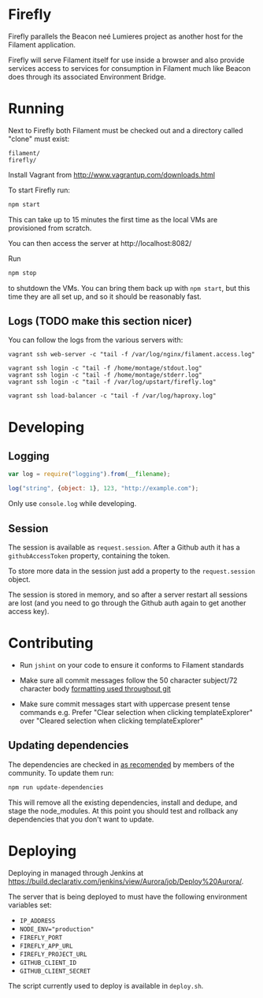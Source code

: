 Firefly
=======

Firefly parallels the Beacon neé Lumieres project as another host for the
Filament application.

Firefly will serve Filament itself for use inside a browser and also provide
services access to services for consumption in Filament much like Beacon does
through its associated Environment Bridge.

Running
=======

Next to Firefly both Filament must be checked out and a directory called
"clone" must exist:

```
filament/
firefly/
```

Install Vagrant from http://www.vagrantup.com/downloads.html

To start Firefly run:

```bash
npm start
```

This can take up to 15 minutes the first time as the local VMs are provisioned
from scratch.

You can then access the server at http://localhost:8082/

Run

```bash
npm stop
```

to shutdown the VMs. You can bring them back up with `npm start`, but this
time they are all set up, and so it should be reasonably fast.

Logs (TODO make this section nicer)
----

You can follow the logs from the various servers with:

```
vagrant ssh web-server -c "tail -f /var/log/nginx/filament.access.log"
```

```
vagrant ssh login -c "tail -f /home/montage/stdout.log"
vagrant ssh login -c "tail -f /home/montage/stderr.log"
vagrant ssh login -c "tail -f /var/log/upstart/firefly.log"
```

```
vagrant ssh load-balancer -c "tail -f /var/log/haproxy.log"
```

Developing
==========

Logging
-------

```javascript
var log = require("logging").from(__filename);

log("string", {object: 1}, 123, "http://example.com");
```

Only use `console.log` while developing.

Session
-------

The session is available as `request.session`. After a Github auth it has a
`githubAccessToken` property, containing the token.

To store more data in the session just add a property to the `request.session`
object.

The session is stored in memory, and so after a server restart all sessions are
lost (and you need to go through the Github auth again to get another access
key).

Contributing
============
- Run `jshint` on your code to ensure it conforms to Filament standards

- Make sure all commit messages follow the 50 character subject/72 character
body [formatting used throughout git](http://tbaggery.com/2008/04/19/a-note-about-git-commit-messages.html)

- Make sure commit messages start with uppercase present tense commands
e.g. Prefer "Clear selection when clicking templateExplorer" over
"Cleared selection when clicking templateExplorer"

Updating dependencies
---------------------

The dependencies are checked in [as recomended](http://www.futurealoof.com/posts/nodemodules-in-git.html)
by members of the community. To update them run:

```bash
npm run update-dependencies
```

This will remove all the existing dependencies, install and dedupe, and stage
the node_modules. At this point you should test and rollback any dependencies
that you don't want to update.

Deploying
=========

Deploying in managed through Jenkins at https://build.declarativ.com/jenkins/view/Aurora/job/Deploy%20Aurora/.

The server that is being deployed to must have the following environment variables set:

 * `IP_ADDRESS`
 * `NODE_ENV="production"`
 * `FIREFLY_PORT`
 * `FIREFLY_APP_URL`
 * `FIREFLY_PROJECT_URL`
 * `GITHUB_CLIENT_ID`
 * `GITHUB_CLIENT_SECRET`

The script currently used to deploy is available in `deploy.sh`.
